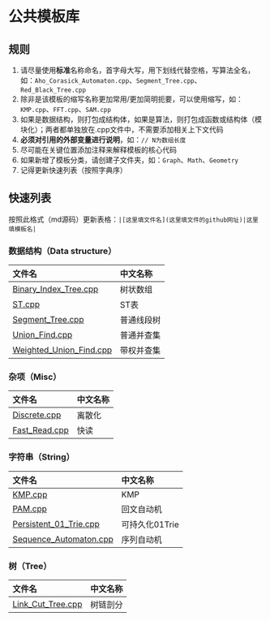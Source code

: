 # 公共模板库
## 规则
1. 请尽量使用**标准**名称命名，首字母大写，用下划线代替空格，写算法全名，如：`Aho_Corasick_Automaton.cpp`、`Segment_Tree.cpp`、`Red_Black_Tree.cpp`
2. 除非是该模板的缩写名称更加常用/更加简明扼要，可以使用缩写，如：`KMP.cpp`、`FFT.cpp`、`SAM.cpp`
3. 如果是数据结构，则打包成结构体，如果是算法，则打包成函数或结构体（模块化）；两者都单独放在.cpp文件中，不需要添加相关上下文代码
4. **必须对引用的外部变量进行说明**，如：`// N为数组长度`
5. 尽可能在关键位置添加注释来解释模板的核心代码
6. 如果新增了模板分类，请创建子文件夹，如：`Graph`、`Math`、`Geometry`
7. 记得更新快速列表（按照字典序）
## 快速列表
按照此格式（md源码）更新表格：`|[这里填文件名](这里填文件的github网址)|这里填模板名|`
### 数据结构（Data structure）
|文件名|中文名称|
|:----|:----|
|[Binary_Index_Tree.cpp](https://github.com/SZTU-AtDawn/Template/blob/main/Data%20structure/Binary_Index_Tree.cpp)|树状数组|
|[ST.cpp](https://github.com/SZTU-AtDawn/Template/blob/main/Data%20structure/ST.cpp)|ST表|
|[Segment_Tree.cpp](https://github.com/SZTU-AtDawn/Template/blob/main/Data%20structure/Segment_Tree.cpp)|普通线段树|
|[Union_Find.cpp](https://github.com/SZTU-AtDawn/Template/blob/main/Data%20structure/Union_Find.cpp)|普通并查集|
|[Weighted_Union_Find.cpp](https://github.com/SZTU-AtDawn/Template/blob/main/Data%20structure/Weighted_Union_Find.cpp)|带权并查集|
### 杂项（Misc）
|文件名|中文名称|
|:----|:----|
|[Discrete.cpp](https://github.com/SZTU-AtDawn/Template/blob/main/Misc/Discrete.cpp)|离散化|
|[Fast_Read.cpp](https://github.com/SZTU-AtDawn/Template/blob/main/Misc/Fast_Read.cpp)|快读|
### 字符串（String）
|文件名|中文名称|
|:----|:----|
|[KMP.cpp](https://github.com/SZTU-AtDawn/Template/blob/main/String/KMP.cpp)|KMP|
|[PAM.cpp](https://github.com/SZTU-AtDawn/Template/blob/main/String/PAM.cpp)|回文自动机|
|[Persistent_01_Trie.cpp](https://github.com/SZTU-AtDawn/Template/blob/main/String/Persistent_01_Trie.cpp)|可持久化01Trie|
|[Sequence_Automaton.cpp](https://github.com/SZTU-AtDawn/Template/blob/main/String/Sequence_Automaton.cpp)|序列自动机|
### 树（Tree）
|文件名|中文名称|
|:----|:----|
|[Link_Cut_Tree.cpp](https://github.com/SZTU-AtDawn/Template/blob/main/Tree/Link_Cut_Tree.cpp)|树链剖分|
